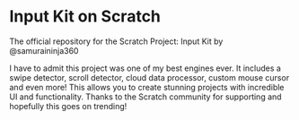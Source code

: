 # Input Kit on Scratch
The official repository for the Scratch Project: Input Kit by @samuraininja360

I have to admit this project was one of my best engines ever. It includes a swipe detector, scroll detector, cloud data processor, custom mouse cursor and even more!
This allows you to create stunning projects with incredible UI and functionality. Thanks to the Scratch community for supporting and hopefully this goes on trending!
